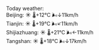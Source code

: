 Today weather:  
Beijing: ☀️   🌡️+12°C 🌬️↓11km/h  
Tianjin: ☀️   🌡️+19°C 🌬️↙11km/h  
Shijiazhuang: ☀️   🌡️+21°C 🌬️←11km/h  
Tangshan: ☀️   🌡️+18°C 🌬️↓17km/h  
